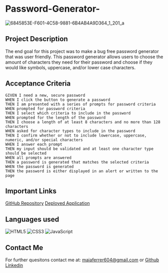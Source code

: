 # Password-Generator-
![6845853E-F601-4C58-9881-6B4AB4A9D364_1_201_a](https://user-images.githubusercontent.com/114897110/199150047-d6daaac1-6a6f-4999-876f-e1b61b022c7f.jpeg)

## Project Description

The end goal for this project was to make a bug free password generator that was user friendly. This password generator allows users to choose the amount of characters they need for their password and choose if they would like symbols, uppercase, and/or lower case characters.

## Acceptance Criteria

```
GIVEN I need a new, secure password
WHEN I click the button to generate a password
THEN I am presented with a series of prompts for password criteria
WHEN prompted for password criteria
THEN I select which criteria to include in the password
WHEN prompted for the length of the password
THEN I choose a length of at least 8 characters and no more than 128 characters
WHEN asked for character types to include in the password
THEN I confirm whether or not to include lowercase, uppercase, numeric, and/or special characters
WHEN I answer each prompt
THEN my input should be validated and at least one character type should be selected
WHEN all prompts are answered
THEN a password is generated that matches the selected criteria
WHEN the password is generated
THEN the password is either displayed in an alert or written to the page
```

## Important Links

[GitHub Repository](https://github.com/maiaferrer/Password-Generator-)
[Deployed Application](https://maiaferrer.github.io/Password-Generator-/)

## Languages used

![HTML5](https://img.shields.io/badge/html5-%23E34F26.svg?style=for-the-badge&logo=html5&logoColor=white)
![CSS3](https://img.shields.io/badge/css3-%231572B6.svg?style=for-the-badge&logo=css3&logoColor=white)
![JavaScript](https://img.shields.io/badge/javascript-%23323330.svg?style=for-the-badge&logo=javascript&logoColor=%23F7DF1E)

## Contact Me

For further quesitons contact me at: maiaferrer604@gmail.com or
[Github](https://github.com/maiaferrer)
[Linkedin](https://www.linkedin.com/in/maia-f-2b7aa710a)
